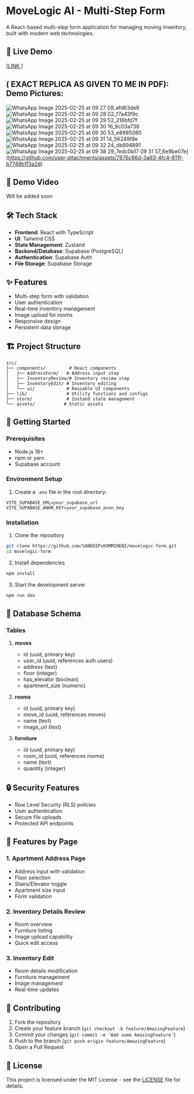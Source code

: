 # MoveLogic AI - Multi-Step Form

A React-based multi-step form application for managing moving inventory, built with modern web technologies.

## 🚀 Live Demo

[[LINK ](https://movelogic-ai-form.netlify.app/)]

##   ( EXACT REPLICA AS GIVEN TO ME IN PDF): Demo Pictures:

![WhatsApp Image 2025-02-25 at 09 27 09_afd63de9](https://github.com/user-attachments/assets/b0c54cfa-e8e2-4f56-81f9-1f80d4ae47a5)
![WhatsApp Image 2025-02-25 at 09 28 02_f7a43f9c](https://github.com/user-attachments/assets/06e0dce3-4516-465f-aaa3-83dcd0ce2798)
![WhatsApp Image 2025-02-25 at 09 29 52_216bfd7f](https://github.com/user-attachments/assets/b232fa56-8172-4161-abd6-9d5fc7d9f7d5)
![WhatsApp Image 2025-02-25 at 09 30 16_9c03a738](https://github.com/user-attachments/assets/b70f2fdf-938f-4116-9da2-1578ea74d6d5)
![WhatsApp Image 2025-02-25 at 09 30 53_e8985080](https://github.com/user-attachments/assets/c54abe60-dff8-4956-8997-6a0d5a06064f)
![WhatsApp Image 2025-02-25 at 09 31 14_56249f8e](https://github.com/user-attachments/assets/3a0c2d1d-8d9f-418e-a8bf-1e72cb43dfcb)
![WhatsApp Image 2025-02-25 at 09 32 24_db894891](https://github.com/user-attachments/assets/9804a9b7-b463-411c-89e6-9d62f7ce8df5)
![WhatsApp Image 2025-02-25 at 09 38 29_7edc0b17](https://github.com/user-attachments/assets/ff289273-79e4-42bd-b871-e78cb808b934)
09 31 57_6e9be07e](https://github.com/user-attachments/assets/7876c66d-3a93-4fc4-811f-b7748b1f3a2d)


## 🎥 Demo Video

Will be added soon


## 🛠 Tech Stack

- **Frontend**: React with TypeScript
- **UI**: Tailwind CSS
- **State Management**: Zustand
- **Backend/Database**: Supabase (PostgreSQL)
- **Authentication**: Supabase Auth
- **File Storage**: Supabase Storage

## ✨ Features

- Multi-step form with validation
- User authentication
- Real-time inventory management
- Image upload for rooms
- Responsive design
- Persistent data storage

## 🏗 Project Structure

```
src/
├── components/         # React components
│   ├── AddressForm/   # Address input step
│   ├── InventoryReview/# Inventory review step
│   ├── InventoryEdit/ # Inventory editing
│   └── ui/            # Reusable UI components
├── lib/               # Utility functions and configs
├── store/             # Zustand state management
└── assets/           # Static assets
```

## 🚀 Getting Started

### Prerequisites

- Node.js 18+
- npm or yarn
- Supabase account

### Environment Setup

1. Create a `.env` file in the root directory:
```env
VITE_SUPABASE_URL=your_supabase_url
VITE_SUPABASE_ANON_KEY=your_supabase_anon_key
```

### Installation

1. Clone the repository
```bash
git clone https://github.com/SANDEEPxKOMMINENI/movelogic-form.git
cd movelogic-form
```

2. Install dependencies
```bash
npm install
```

3. Start the development server
```bash
npm run dev
```

## 📝 Database Schema

### Tables

1. **moves**
   - id (uuid, primary key)
   - user_id (uuid, references auth.users)
   - address (text)
   - floor (integer)
   - has_elevator (boolean)
   - apartment_size (numeric)

2. **rooms**
   - id (uuid, primary key)
   - move_id (uuid, references moves)
   - name (text)
   - image_url (text)

3. **furniture**
   - id (uuid, primary key)
   - room_id (uuid, references rooms)
   - name (text)
   - quantity (integer)

## 🔒 Security Features

- Row Level Security (RLS) policies
- User authentication
- Secure file uploads
- Protected API endpoints

## 📱 Features by Page

### 1. Apartment Address Page
- Address input with validation
- Floor selection
- Stairs/Elevator toggle
- Apartment size input
- Form validation

### 2. Inventory Details Review
- Room overview
- Furniture listing
- Image upload capability
- Quick edit access

### 3. Inventory Edit
- Room details modification
- Furniture management
- Image management
- Real-time updates

## 🤝 Contributing

1. Fork the repository
2. Create your feature branch (`git checkout -b feature/AmazingFeature`)
3. Commit your changes (`git commit -m 'Add some AmazingFeature'`)
4. Push to the branch (`git push origin feature/AmazingFeature`)
5. Open a Pull Request

## 📄 License

This project is licensed under the MIT License - see the [LICENSE](LICENSE) file for details.
